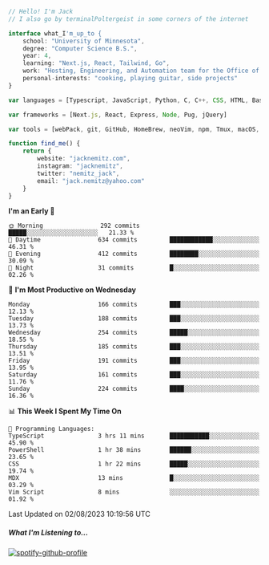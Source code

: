 ```typescript
// Hello! I'm Jack
// I also go by terminalPoltergeist in some corners of the internet

interface what_I'm_up_to {
    school: "University of Minnesota",
    degree: "Computer Science B.S.",
    year: 4,
    learning: "Next.js, React, Tailwind, Go",
    work: "Hosting, Engineering, and Automation team for the Office of Information Technology at UMN",
    personal-interests: "cooking, playing guitar, side projects"
}

var languages = [Typescript, JavaScript, Python, C, C++, CSS, HTML, Bash, VimScript]

var frameworks = [Next.js, React, Express, Node, Pug, jQuery]

var tools = [webPack, git, GitHub, HomeBrew, neoVim, npm, Tmux, macOS, Ubuntu, Docker, Nginx, Cloudflare, DigitalOcean]

function find_me() {
    return {
        website: "jacknemitz.com",
        instagram: "jacknemitz",
        twitter: "nemitz_jack",
        email: "jack.nemitz@yahoo.com"
    }
}
```

<!--START_SECTION:waka-->
**I'm an Early 🐤** 

```text
🌞 Morning                292 commits         █████░░░░░░░░░░░░░░░░░░░░   21.33 % 
🌆 Daytime                634 commits         ████████████░░░░░░░░░░░░░   46.31 % 
🌃 Evening                412 commits         ████████░░░░░░░░░░░░░░░░░   30.09 % 
🌙 Night                  31 commits          █░░░░░░░░░░░░░░░░░░░░░░░░   02.26 % 
```
📅 **I'm Most Productive on Wednesday** 

```text
Monday                   166 commits         ███░░░░░░░░░░░░░░░░░░░░░░   12.13 % 
Tuesday                  188 commits         ███░░░░░░░░░░░░░░░░░░░░░░   13.73 % 
Wednesday                254 commits         █████░░░░░░░░░░░░░░░░░░░░   18.55 % 
Thursday                 185 commits         ███░░░░░░░░░░░░░░░░░░░░░░   13.51 % 
Friday                   191 commits         ███░░░░░░░░░░░░░░░░░░░░░░   13.95 % 
Saturday                 161 commits         ███░░░░░░░░░░░░░░░░░░░░░░   11.76 % 
Sunday                   224 commits         ████░░░░░░░░░░░░░░░░░░░░░   16.36 % 
```


📊 **This Week I Spent My Time On** 

```text
💬 Programming Languages: 
TypeScript               3 hrs 11 mins       ███████████░░░░░░░░░░░░░░   45.90 % 
PowerShell               1 hr 38 mins        ██████░░░░░░░░░░░░░░░░░░░   23.65 % 
CSS                      1 hr 22 mins        █████░░░░░░░░░░░░░░░░░░░░   19.74 % 
MDX                      13 mins             █░░░░░░░░░░░░░░░░░░░░░░░░   03.29 % 
Vim Script               8 mins              ░░░░░░░░░░░░░░░░░░░░░░░░░   01.92 % 
```


 Last Updated on 02/08/2023 10:19:56 UTC
<!--END_SECTION:waka-->

##### What I'm Listening to...

[![spotify-github-profile](https://spotify-github-profile.vercel.app/api/view?uid=jack.nemitz&cover_image=true&show_offline=true&bar_color=53b14f&bar_color_cover=false&background_color=121212FF)](https://spotify-github-profile.vercel.app/api/view?uid=jack.nemitz&redirect=true)

